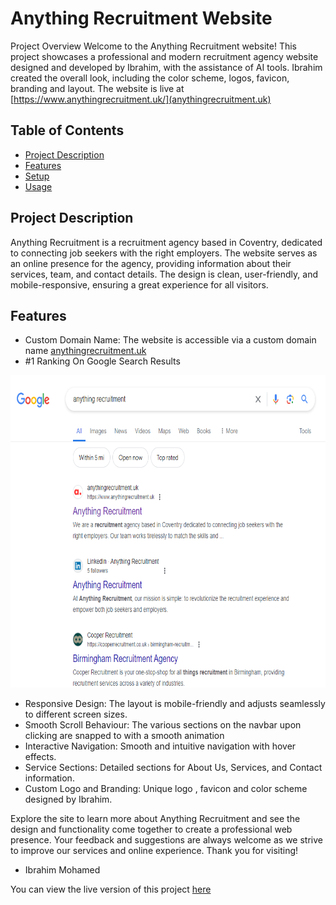 # Anything Recruitment Website
Project Overview
Welcome to the Anything Recruitment website! This project showcases a professional and modern recruitment agency website designed and developed by Ibrahim, with the assistance of AI tools. Ibrahim created the overall look, including the color scheme, logos, favicon, branding and layout. The website is live at [https://www.anythingrecruitment.uk/](anythingrecruitment.uk)

## Table of Contents
- [Project Description](#Project-Description)
- [Features](#Features)
- [Setup](#Setup)
- [Usage](#Usage)

## Project Description
Anything Recruitment is a recruitment agency based in Coventry, dedicated to connecting job seekers with the right employers. The website serves as an online presence for the agency, providing information about their services, team, and contact details. The design is clean, user-friendly, and mobile-responsive, ensuring a great experience for all visitors.

## Features
- Custom Domain Name: The website is accessible via a custom domain name [anythingrecruitment.uk](https://www.anythingrecruitment.uk/)
- #1 Ranking On Google Search Results
  
 <img src="رقم واحد على جوجل       Number 1 on google.png"  height="500px">
 
- Responsive Design: The layout is mobile-friendly and adjusts seamlessly to different screen sizes.
- Smooth Scroll Behaviour: The various sections on the navbar upon clicking are snapped to with a smooth animation
- Interactive Navigation: Smooth and intuitive navigation with hover effects.
- Service Sections: Detailed sections for About Us, Services, and Contact information.
- Custom Logo and Branding: Unique logo , favicon and color scheme designed by Ibrahim.

Explore the site to learn more about Anything Recruitment and see the design and functionality come together to create a professional web presence. Your feedback and suggestions are always welcome as we strive to improve our services and online experience. Thank you for visiting!

- Ibrahim Mohamed


You can view the live version of this project [here](https://www.anythingrecruitment.uk/)
